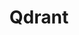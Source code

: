 ---
draft: false
title: Qdrant
content:
  id: qdrant
  name: Qdrant
  logo: /images/development/others/qdrant/logo.png
  website: https://qdrant.tech/#
  iframe_website: /website/development/others/qdrant
  dashboardImage: /images/development/others/qdrant/screenshot-1.png
  short_description: High-performance, massive-scale Vector Database for the next generation of AI.
  description: "Qdrant (read: quadrant) is a vector similarity search engine and vector database. It provides a production-ready service with a convenient API to store, search, and manage points—vectors with an additional payload Qdrant is tailored to extended filtering support. It makes it useful for all sorts of neural network or semantic-based matching, faceted search, and other applications.  Qdrant is written in Rust 🦀, which makes it fast and reliable even under high load. See benchmarks.  With Qdrant, embeddings or neural network encoders can be turned into full-fledged applications for matching, searching, recommending, and much more!"
  features:
    - title: Advanced Compression
      description: Scalar, Product, and unique Binary Quantization feature significantly reduce memory usage and improve search performance (40x) for high-dimensional vectors.
    - title: Easy to Use API
      description: Offers OpenAPI v3 specification for generating client libraries in almost any programming language.
    - title: Integrations
      description: Qdrant supports a wide range of integrations for all leading embeddings and frameworks.
    - title: Payloads & Advanced Filtering
      description: Vector payload supports a large variety of data types and query conditions, including string matching, numerical ranges, geo-locations, and more.
  screenshots:
    - /images/development/others/qdrant/screenshot-1.png
    - /images/development/others/qdrant/screenshot-2.png
---